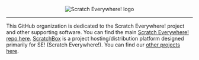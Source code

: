 <p align="center">
  <img src="https://github.com/ScratchEverywhere/ScratchEverywhere/blob/main/gfx/menu/logo.png?raw=true" alt="Scratch Everywhere! logo" />
</p>

---

This GitHub organization is dedicated to the Scratch Everywhere! project and
other supporting software. You can find the main
[Scratch Everywhere! repo here](https://github.com/ScratchEverywhere/ScratchEverywhere).
[ScratchBox](https://scratchbox.grady.link) is a project hosting/distribution
platform designed primarily for SE! (Scratch Everywhere!). You can find our
[other projects here](https://github.com/orgs/ScratchEverywhere/repositories?type=source).
